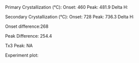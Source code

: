 Primary Crystallization (°C):
	Onset:  460
	Peak: 481.9
	Delta H: 

Secondary Crystallization  (°C):
	Onset: 728
	Peak: 736.3
	Delta H:

Onset difference:268 

Peak Difference: 254.4

Tx3 Peak: NA
<!-- PUBLISH STOP -->
Experiment plot: